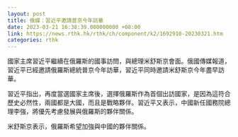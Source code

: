 ```yaml
---
layout: post
title: 俄媒：習近平邀請普京今年訪華
date: 2023-03-21 16:38:39.000000000 +08:00
link: https://news.rthk.hk/rthk/ch/component/k2/1692910-20230321.htm
categories: rthk
---
```


國家主席習近平繼續在俄羅斯的國事訪問，與總理米舒斯京會面。俄國傳媒報道，習近平已經邀請俄羅斯總統普京今年訪華，習近平同時邀請米舒斯京今年盡早訪華。

習近平指出，再度當選國家主席後，選擇俄羅斯作為首個出訪國家，是因為這符合歷史必然性，兩國都是大國，而且是戰略夥伴。習近平又表示，中國新任國務院總理李強，將優先考慮發展與俄羅斯的夥伴關係。

米舒斯京表示，俄羅斯希望加強與中國的夥伴關係。
